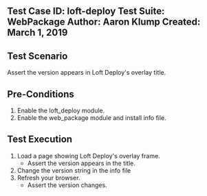 Test Case ID: loft-deploy
Test Suite: WebPackage
Author: Aaron Klump
Created: March 1, 2019
---
## Test Scenario

Assert the version appears in Loft Deploy's overlay title.

## Pre-Conditions

1. Enable the loft_deploy module.
1. Enable the web_package module and install info file.

## Test Execution

1. Load a page showing Loft Deploy's overlay frame.
    - Assert the version appears in the title.
1. Change the version string in the info file
1. Refresh your browser.
    - Assert the version changes.
